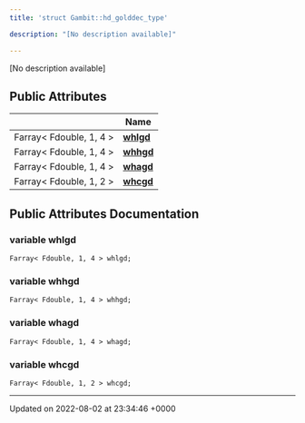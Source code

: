 ```yaml
---
title: 'struct Gambit::hd_golddec_type'

description: "[No description available]"

---
```









[No description available]

## Public Attributes

|                | Name           |
| -------------- | -------------- |
| Farray< Fdouble, 1, 4 > | **[whlgd](/documentation/code/colliderbit_development/classes/structgambit_1_1hd__golddec__type/#variable-whlgd)**  |
| Farray< Fdouble, 1, 4 > | **[whhgd](/documentation/code/colliderbit_development/classes/structgambit_1_1hd__golddec__type/#variable-whhgd)**  |
| Farray< Fdouble, 1, 4 > | **[whagd](/documentation/code/colliderbit_development/classes/structgambit_1_1hd__golddec__type/#variable-whagd)**  |
| Farray< Fdouble, 1, 2 > | **[whcgd](/documentation/code/colliderbit_development/classes/structgambit_1_1hd__golddec__type/#variable-whcgd)**  |

## Public Attributes Documentation

### variable whlgd

```
Farray< Fdouble, 1, 4 > whlgd;
```


### variable whhgd

```
Farray< Fdouble, 1, 4 > whhgd;
```


### variable whagd

```
Farray< Fdouble, 1, 4 > whagd;
```


### variable whcgd

```
Farray< Fdouble, 1, 2 > whcgd;
```


-------------------------------

Updated on 2022-08-02 at 23:34:46 +0000